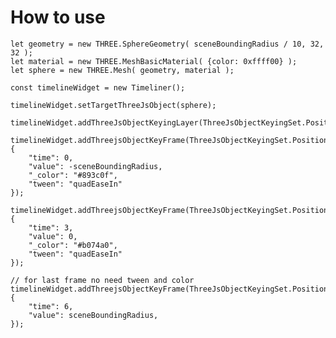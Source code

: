 # How to use
    let geometry = new THREE.SphereGeometry( sceneBoundingRadius / 10, 32, 32 );
    let material = new THREE.MeshBasicMaterial( {color: 0xffff00} );
    let sphere = new THREE.Mesh( geometry, material );
  
    const timelineWidget = new Timeliner();
    
    timelineWidget.setTargetThreeJsObject(sphere);
  
    timelineWidget.addThreeJsObjectKeyingLayer(ThreeJsObjectKeyingSet.PositionX);
  
    timelineWidget.addThreejsObjectKeyFrame(ThreeJsObjectKeyingSet.PositionX, {
        "time": 0,
        "value": -sceneBoundingRadius,
        "_color": "#893c0f",
        "tween": "quadEaseIn"
    });
  
    timelineWidget.addThreejsObjectKeyFrame(ThreeJsObjectKeyingSet.PositionX, {
        "time": 3,
        "value": 0,
        "_color": "#b074a0",
        "tween": "quadEaseIn"
    });
    
    // for last frame no need tween and color
    timelineWidget.addThreejsObjectKeyFrame(ThreeJsObjectKeyingSet.PositionX, {
        "time": 6,
        "value": sceneBoundingRadius,
    });
  
  
    
 
 
 